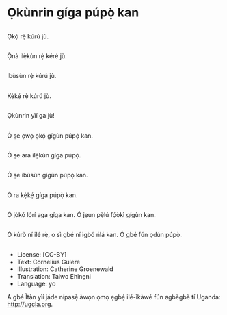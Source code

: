 # Ọkùnrin gíga púpọ̀ kan

##
Ọkọ́ rẹ̀ kúrú jù.

##
Ọ̀nà ilẹ̀kùn rẹ̀ kéré jù.

##
Ibùsùn rẹ̀ kúrú jù.

##
Kẹ̀kẹ́ rẹ̀ kúrú jù.

##
Ọkùnrin yìí ga jù!

##
Ó ṣe ọwọ ọkọ́
gígùn púpọ̀ kan.

##
Ó ṣe ara ilẹ̀kùn
gíga púpọ̀.

##
Ó ṣe ibùsùn
gígùn púpọ̀ kan.

##
Ó ra kẹ̀kẹ́
gíga púpọ̀ kan.

##
Ó jòkó lórí aga
gíga kan.
Ó jẹun pẹ̀lú fọ́ọ̀kì
gígùn kan.

##
Ó kúrò ní ilé rẹ̀,
o sì gbé ní igbó
ńlá kan.
Ó gbé fún ọdún púpọ̀.

##
* License: [CC-BY]
* Text: Cornelius Gulere
* Illustration: Catherine Groenewald
* Translation: Taiwo Ẹhinẹni
* Language: yo

A gbé Ìtàn yìí jáde nípasẹ̀ àwọn ọmọ
ẹgbẹ́ ilé-ìkàwé fún agbègbè tí
Uganda: http://ugcla.org.
